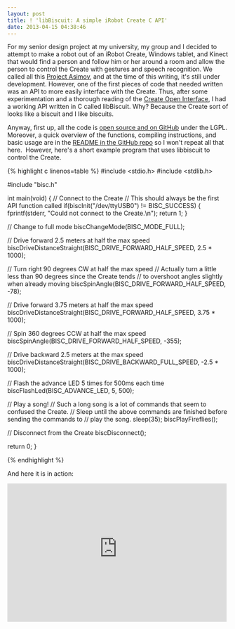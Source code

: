 ```yaml
---
layout: post
title: ! 'libBiscuit: A simple iRobot Create C API'
date: 2013-04-15 04:38:46
---
```


For my senior design project at my university, my group and I decided to attempt to make a robot out of an iRobot Create, Windows tablet, and Kinect that would find a person and follow him or her around a room and allow the person to control the Create with gestures and speech recognition. We called all this <a href="https://github.com/shanet/asimov">Project Asimov</a>, and at the time of this writing, it's still under development. However, one of the first pieces of code that needed written was an API to more easily interface with the Create. Thus, after some experimentation and a thorough reading of the <a href="https://www.google.com/url?sa=t&amp;rct=j&amp;q=&amp;esrc=s&amp;source=web&amp;cd=3&amp;cad=rja&amp;ved=0CEQQFjAC&amp;url=http%3A%2F%2Fwww.irobot.com%2Ffilelibrary%2Fpdfs%2Fhrd%2Fcreate%2FCreate%2520Open%2520Interface_v2.pdf&amp;ei=xWReUb3SCrGl4AOn7YH4BQ&amp;usg=AFQjCNHKJUHtUTtpU5s1N9CGJtZo-oWy-g&amp;sig2=jvx-Pt8xSSLUX5Hk-oMQSQ&amp;bvm=bv.44770516,d.dmg">Create Open Interface</a>, I had a working API written in C called libBiscuit. Why? Because the Create sort of looks like a biscuit and I like biscuits.

Anyway, first up, all the code is <a href="https://github.com/shanet/libbiscuit#readme">open source and on GitHub</a> under the LGPL. Moreover, a quick overview of the functions, compiling instructions, and basic usage are in the <a href="https://github.com/shanet/libbiscuit/blob/master/README.md">README in the GitHub repo</a> so I won't repeat all that here.  However, here's a short example program that uses libbiscuit to control the Create.

<!--more-->

{% highlight c linenos=table %}
#include <stdio.h>
#include <stdlib.h>

#include "bisc.h"

int main(void) {
   // Connect to the Create
   // This should always be the first API function called
   if(biscInit("/dev/ttyUSB0") !=  BISC_SUCCESS) {
      fprintf(stderr, "Could not connect to the Create.\n");
      return 1;
   }

   // Change to full mode
   biscChangeMode(BISC_MODE_FULL);

   // Drive forward 2.5 meters at half the max speed
   biscDriveDistanceStraight(BISC_DRIVE_FORWARD_HALF_SPEED, 2.5 * 1000);

   // Turn right 90 degrees CW at half the max speed
   // Actually turn a little less than 90 degrees since the Create tends
   // to overshoot angles slightly when already moving
   biscSpinAngle(BISC_DRIVE_FORWARD_HALF_SPEED, -78);

   // Drive forward 3.75 meters at half the max speed
   biscDriveDistanceStraight(BISC_DRIVE_FORWARD_HALF_SPEED, 3.75 * 1000);

   // Spin 360 degrees CCW at half the max speed
   biscSpinAngle(BISC_DRIVE_FORWARD_HALF_SPEED, -355);

   // Drive backward 2.5 meters at the max speed
   biscDriveDistanceStraight(BISC_DRIVE_BACKWARD_FULL_SPEED, -2.5 * 1000);

   // Flash the advance LED 5 times for 500ms each time
   biscFlashLed(BISC_ADVANCE_LED, 5, 500);

   // Play a song!
   // Such a long song is a lot of commands that seem to confused the Create.
   // Sleep until the above commands are finished before sending the commands to
   // play the song.
   sleep(35);
   biscPlayFireflies();

   // Disconnect from the Create
   biscDisconnect();

   return 0;
}

{% endhighlight %}

And here it is in action:

<iframe src="https://www.youtube-nocookie.com/embed/74a_waN9Oi8" height="315" width="500" allowfullscreen="" frameborder="0"></iframe>
